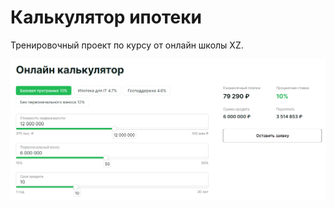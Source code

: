 # Калькулятор ипотеки

Тренировочный проект по курсу от онлайн школы XZ.

![wordpress](Material_for_description/img/calculator.png)

